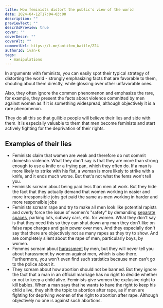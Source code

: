 ```yaml
---
title: How feminists distort the public's view of the world
date: 2024-04-12T17:04-03:00
description: ""
previewText: ""
descrAsPreview: true
cover: ""
coverDescr: ""
coverAlt: ""
commentUrl: https://t.me/antifem_battle/224
authorId: ivan-k
tags:
  - manipulations
---
```

In arguments with feminists, you can easily spot their typical strategy of distorting the world - strongly emphasizing facts that are favorable to them, shouting about them directly, while glossing over other unfavorable ones.

Also, they often ignore the common phenomenon and emphasize the rare, for example, they present the facts about violence committed by men against women as if it is something widespread, although objectively it is a rare phenomenon.

They do all this so that gullible people will believe their lies and side with them. It is especially valuable to them that men become feminists and start actively fighting for the deprivation of their rights.

## Examples of their lies

- Feminists claim that women are weak and therefore do not commit domestic violence. What they don't say is that they are more than strong enough to use a knife or a frying pan, which they often do. If a man is more likely to strike with his fist, a woman is more likely to strike with a knife, and it ends much worse. But that's not what the fems won't tell you. 
- Feminists scream about being paid less than men at work. But they hide the fact that they actually demand that women working in easier and more irresponsible jobs get paid the same as men working in harder and more responsible jobs
- Feminists scream rape and try to make all men look like potential rapists and overly force the issue of women's "safety" by demanding [separate spaces](https://t.me/antifem_battle/204), parking lots, subway cars, etc. for women. What they don't say is that they need this so they can shut down any man they don't like on false rape charges and gain power over men. And they especially don't say that there are objectively not as many rapes as they try to show. And are completely silent about the rape of men, particularly boys, by women. 
- Femmes scream about [harassment](https://t.me/antifem_battle/220) by men, but they will never tell you about harassment by women against men, which is also there. Furthermore, you won't even find such statistics because men can't go to the police about it. 
- They scream about how abortion should not be banned. But they ignore the fact that a man in an official marriage has no right to decide whether or not to keep a child alive. Feminists give women the exclusive right to kill babies. When a man says that he wants to have the right to keep his child alive, they shift the topic to abortion after rape, as if men are fighting for depriving women of the right to abortion after rape. Although objectively no one is against such abortions.
